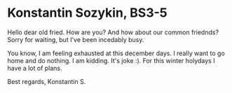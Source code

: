 # Konstantin Sozykin, BS3-5
Hello dear old fried. How are you? And how about our common friednds? Sorry for waiting, but I've been incedably busy.

You know, I am feeling exhausted at this december days. I really want to go home and do nothing. I am kidding. It's joke :).
For this winter holydays I have a lot of plans.

Best regards, Konstantin S.
